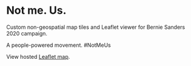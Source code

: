 # Not me. Us.

Custom non-geospatial map tiles and Leaflet viewer for Bernie Sanders 2020 campaign.

A people-powered movement. #NotMeUs

View hosted [Leaflet map](https://leonawicz.github.io/notmeus/notmeus.html).